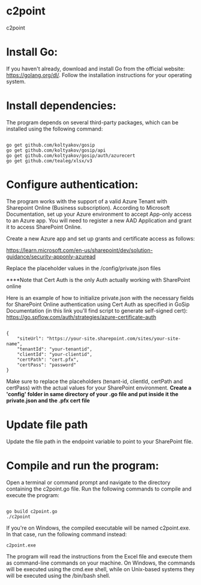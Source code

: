 # c2point
c2point

# Install Go: 
If you haven't already, download and install Go from the official website: https://golang.org/dl/. Follow the installation instructions for your operating system.

# Install dependencies: 
The program depends on several third-party packages, which can be installed using the following command:


```

go get github.com/koltyakov/gosip
go get github.com/koltyakov/gosip/api
go get github.com/koltyakov/gosip/auth/azurecert
go get github.com/tealeg/xlsx/v3

```



# Configure authentication: 

The program works with the support of a valid Azure Tenant with Sharepoint Online (Business subscription). According to Microsoft Documentation, set up your Azure environment to accept App-only access to an Azure app. You will need to register a new AAD Application and grant it to access SharePoint Online. 

Create a new Azure app and set up grants and certificate access as follows:

https://learn.microsoft.com/en-us/sharepoint/dev/solution-guidance/security-apponly-azuread

Replace the placeholder values in the /config/private.json files

****Note that Cert Auth is the only Auth actually working with SharePoint online

Here is an example of how to initialize private.json with the necessary fields for SharePoint Online authentication using Cert Auth as specified in GoSip Documentation (in this link you'll find script to generate self-signed cert): https://go.spflow.com/auth/strategies/azure-certificate-auth

```

{
	"siteUrl": "https://your-site.sharepoint.com/sites/your-site-name",
	"tenantId": "your-tenantid",
	"clientId": "your-clientid",
	"certPath": "cert.pfx",
	"certPass": "password"
}

```
Make sure to replace the placeholders (tenant-id, clientId, certPath and certPass) with the actual values for your SharePoint environment.
**Create a 'config' folder in same directory of your .go file and put inside it the private.json and the .pfx cert file**


# Update file path
  Update the file path in the endpoint variable to point to your SharePoint file.

# Compile and run the program:
  Open a terminal or command prompt and navigate to the directory containing the c2point.go file. Run the following commands to compile and execute the program:

```

go build c2point.go
./c2point

```

If you're on Windows, the compiled executable will be named c2point.exe. In that case, run the following command instead:

```
c2point.exe
```

The program will read the instructions from the Excel file and execute them as command-line commands on your machine. On Windows, the commands will be executed using the cmd.exe shell, while on Unix-based systems they will be executed using the /bin/bash shell.
